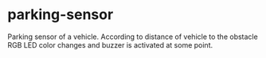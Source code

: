 # parking-sensor
Parking sensor of a vehicle. According to distance of vehicle to the obstacle RGB LED color changes and buzzer is activated at some point.
